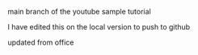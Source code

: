 main branch of the youtube sample tutorial

I have edited this on the local version to push to github

updated from office

